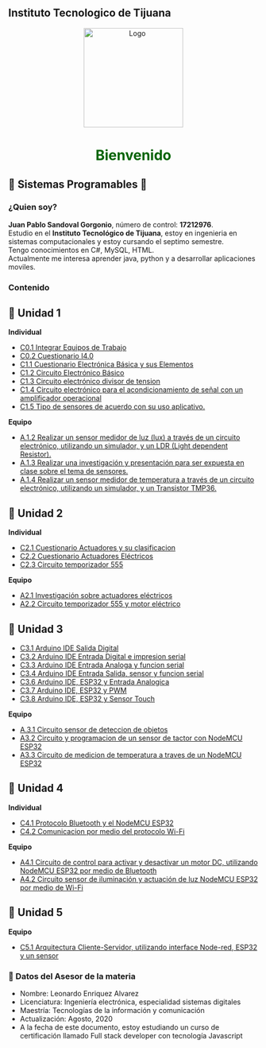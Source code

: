 ## **Instituto Tecnologico de Tijuana**
<p align="center">
    <img alt="Logo" src="https://www.tijuana.tecnm.mx/wp-content/themes/tecnm/images/logo_TECT.png" width=200 height=200>
</p>

# <center><span style="color:DarkGreen">**Bienvenido**</span> </center>

## :green_book: **Sistemas Programables** :blue_book:
### **¿Quien soy?**
**Juan Pablo Sandoval Gorgonio**, número de control: **17212976**.  
Estudio en el **Instituto Tecnológico de Tijuana**, estoy en ingenieria en sistemas computacionales y estoy cursando el septimo semestre.   
Tengo conocimientos en C#, MySQL, HTML.  
Actualmente me interesa aprender java, python y a desarrollar aplicaciones moviles. 

### Contenido 
## :green_book: Unidad 1
**Individual**
- [C0.1 Integrar Equipos de Trabajo](/blog/C0.1_JuanSandoval_JMM.md)
- [C0.2 Cuestionario I4.0](/blog/C0.2_JuanSandoval_JMM.md)
- [C1.1 Cuestionario Electrónica Básica y sus Elementos](/blog/C1.1_JuanSandoval_JMM.md)
- [C1.2 Circuito Electrónico Básico](/blog/C1.2_JuanSandoval_JMM.md) 
- [C1.3 Circuito electrónico divisor de tension](/blog/C1.3_JuanSandoval_JMM.md)
- [C1.4 Circuito electrónico para el acondicionamiento de señal con un amplificador operacional](/blog/C1.4_JuanSandoval_JMM.md)
- [C1.5 Tipo de sensores de acuerdo con su uso aplicativo.](/blog/C1.5_JuanSandoval_JMM.md)

**Equipo**
- [A.1.2 Realizar un sensor medidor de luz (lux) a través de un circuito electrónico, utilizando un simulador, y un LDR (Light dependent Resistor).](/blog/A.1.2_JuanSandoval_JMM.md)
- [A.1.3 Realizar una investigación y presentación para ser expuesta en clase sobre el tema de sensores.](/blog/A.1.3_JuanSandoval_JMM.md)
- [A.1.4 Realizar un sensor medidor de temperatura a través de un circuito electrónico, utilizando un simulador, y un Transistor TMP36.](/blog/A.1.4_JuanSandoval_JMM.md)  
## :blue_book: Unidad 2
**Individual**
- [C2.1 Cuestionario Actuadores y su clasificacion](/blog/C2.1_JuanSandoval_JMM.md)
- [C2.2 Cuestionario Actuadores Eléctricos](/blog/C2.2_JuanSandoval_JMM.md)
- [C2.3 Circuito temporizador 555](/blog/C2.3_JuanSandoval_JMM.md)

**Equipo**
- [A2.1 Investigación sobre actuadores eléctricos](/blog/A.2.1_JuanSandoval_JMM.md)
- [A2.2 Circuito temporizador 555 y motor eléctrico](/blog/A.2.2_JuanSandoval_JMM.md)
## :orange_book: Unidad 3
- [C3.1 Arduino IDE Salida Digital](/blog/C3.1_JuanSandoval_JMM.md)
- [C3.2 Arduino IDE Entrada Digital e impresion serial](/blog/C3.2_JuanSandoval_JMM.md)
- [C3.3 Arduino IDE Entrada Analoga y funcion serial](/blog/C3.3_JuanSandoval_JMM.md)
- [C3.4 Arduino IDE Entrada Salida, sensor y funcion serial](/blog/C3.4_JuanSandoval_JMM.md)
- [C3.6 Arduino IDE, ESP32 y Entrada Analogica](/blog/C3.6_JuanSandoval_JMM.md)
- [C3.7 Arduino IDE, ESP32 y PWM](/blog/C3.7_JuanSandoval_JMM.md)
- [C3.8 Arduino IDE, ESP32 y Sensor Touch](/blog/C3.8_JuanSandoval_JMM.md)

**Equipo**
- [A.3.1 Circuito sensor de deteccion de objetos](/blog/A.3.1_JuanSandoval_JMM.md)
- [A3.2 Circuito y programacion de un sensor de tactor con NodeMCU ESP32](/blog/A3.2_JuanSandoval_JMM.md)
- [A3.3 Circuito de medicion de temperatura a traves de un NodeMCU ESP32](/blog/A3.3_JuanSandoval_JMM.md)

## :closed_book: Unidad 4
**Individual**
- [C4.1  Protocolo Bluetooth y el NodeMCU ESP32](/blog/C4.1_JuanSandoval_JMM.md)
- [C4.2 Comunicacion por medio del protocolo Wi-Fi](/blog/C4.2_JuanSandoval_JMM.md)


**Equipo**
- [A4.1 Circuito de control para activar y desactivar un motor DC, utilizando NodeMCU ESP32 por medio de Bluetooth](/blog/A4.1_JuanSandoval_JMM.md)
- [A4.2 Circuito sensor de iluminación y actuación de luz NodeMCU ESP32 por medio de Wi-Fi](/blog/A4.2_JuanSandoval_JMM.md)

## :ledger: Unidad 5
**Equipo**
- [C5.1 Arquitectura Cliente-Servidor, utilizando interface Node-red, ESP32 y un sensor](/blog/C5.1_JuanSandoval_JMM.md)

### :necktie: Datos del Asesor de la materia

* Nombre: Leonardo Enriquez Alvarez
* Licenciatura: Ingeniería electrónica, especialidad sistemas digitales
* Maestría: Tecnologías de la información y comunicación
* Actualización: Agosto, 2020
* A la fecha de este documento, estoy estudiando un curso de certificación llamado Full stack developer con tecnología Javascript

